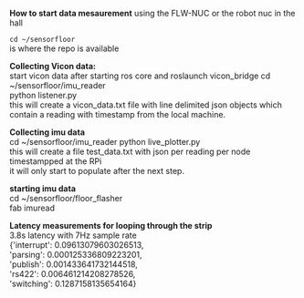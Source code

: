 **How to start data mesaurement**
using the FLW-NUC or the robot nuc in the hall


  `cd ~/sensorfloor`<br />
is where the repo is available <br />

**Collecting Vicon data:** <br />
start vicon data after starting ros core and roslaunch vicon_bridge
cd ~/sensorfloor/imu_reader<br />
python listener.py <br />
this will create a vicon_data.txt file with line delimited json objects which contain a reading with timestamp from the local machine.<br />

**Collecting imu data**<br />
cd ~/sensorfloor/imu_reader
python live_plotter.py<br />
this will create a file test_data.txt with json per reading per node timestampped at the RPi<br />
it will only start to populate after the next step.

**starting imu data**<br />
cd ~/sensorfloor/floor_flasher<br />
fab imuread<br />




**Latency measurements for looping through the strip**<br/>
  3.8s latency with 7Hz sample rate <br />
  {'interrupt': 0.09613079603026513,<br/>
 'parsing': 0.000125336809223201,<br/>
 'publish': 0.001433641732144518,<br/>
 'rs422': 0.006461214208278526,<br/>
 'switching': 0.1287158135654164}<br/>
